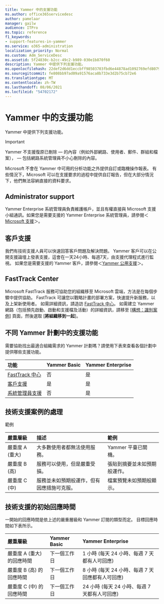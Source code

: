 ```yaml
---
title: Yammer 中的支援功能
ms.author: office365servicedesc
author: pamelaar
manager: gailw
audience: ITPro
ms.topic: reference
f1_keywords:
- support-features-in-yammer
ms.service: o365-administration
localization_priority: Normal
ms.custom: Adm_ServiceDesc
ms.assetid: 5f24830c-b2cc-49c2-b989-030e1b870f60
description: Yammer 中提供下列支援功能。
ms.openlocfilehash: 22def2d6dd1eccbff98503703fbd6e44878ad1092769efd80795c0705196ac05
ms.sourcegitcommit: fe808bb97ad09a91576aca8b733e3d2b75cb72e6
ms.translationtype: MT
ms.contentlocale: zh-TW
ms.lasthandoff: 08/06/2021
ms.locfileid: "54702172"
---
```

# <a name="support-features-in-yammer"></a>Yammer 中的支援功能

Yammer 中提供下列支援功能。
  
> [!IMPORTANT]
> Yammer 不支援復原已刪除 &mdash; 的內容（例如外部網路、使用者、郵件、群組和檔案）， &mdash; 包括網路系統管理員不小心刪除的內容。
>
> Microsoft 不會在 Yammer 中可用的分析功能之外提供自訂或臨機操作報表。 有些情況下，Microsoft 可以在支援要求的過程中提供自訂報告，但在大部分情況下，他們無法容納直接的資料要求。

## <a name="administrator-support"></a>Administrator support

Yammer Enterprise 系統管理員負責維護帳戶，並且有權直接與 Microsoft 支援小組通訊。如果您是需要支援的 Yammer Enterprise 系統管理員，請參閱＜[Microsoft 支援](https://go.microsoft.com/fwlink/p/?LinkId=330922)＞。

## <a name="customer-support"></a>客戶支援

我們有技術支援人員可以快速回答客戶問題及解決問題。 Yammer 客戶可以在公開支援論壇上發表支援，這會在一天24小時、每週7天，由支援代理程式進行監視。 如果您是需要支援的 Yammer 客戶，請參閱＜[Yammer 公用支援](https://go.microsoft.com/fwlink/p/?LinkId=330921)＞。
   
## <a name="fasttrack-center"></a>FastTrack Center

Microsoft FastTrack 服務可協助您的組織移至 Microsoft 雲端，方法是在每個步驟中提供協助。 FastTrack 可讓您以戰略計畫的部署方案，快速提升新服務，以及上架新使用者。 如需詳細資訊，請造訪 [FastTrack 中心](https://go.microsoft.com/fwlink/?LinkID=518597&amp;clcid=0x409)。 如需建立 Yammer 網路（包括預先啟動、啟動和支援檔及活動）的詳細資訊，請移至 [[構想：識別案例](https://fasttrack.microsoft.com/office/envision/identify-scenarios)] 頁面，然後選取 [**將組織移到一起**]。

## <a name="support-features-across-yammer-plans"></a>不同 Yammer 計劃中的支援功能

需要協助找出最適合組織需求的 Yammer 計劃嗎？請使用下表來查看各個計劃中提供哪些支援功能。
  
|**功能**|**Yammer Basic**|**Yammer Enterprise**|
|:-----|:-----|:-----|
|[FastTrack 中心](https://go.microsoft.com/fwlink/?LinkID=518597&amp;clcid=0x409) <br/> |否  <br/> |是  <br/> |
|[客戶支援](support-features-in-yammer.md#customer-support) <br/> |是  <br/> |是  <br/> |
|[系統管理員支援](support-features-in-yammer.md#administrator-support) <br/> |否  <br/> |是  <br/> |
 
## <a name="technical-support-case-handling"></a>技術支援案例的處理

範例 
  
|**嚴重層級**|**描述**|**範例**|
|:-----|:-----|:-----|
|嚴重度 A (重大)  <br/> |大多數使用者都無法使用服務。  <br/> |Yammer 平臺已關機。  <br/> |
|嚴重度 B (高)  <br/> |服務可以使用，但是嚴重受損。  <br/> |張貼到摘要並未如預期般運作。  <br/> |
|嚴重度 C (中)  <br/> |服務並未如預期般運作，但有因應措施可克服。  <br/> |檔案預覽未如預期般顯示。  <br/> |

## <a name="technical-support-initial-response-times"></a>技術支援的初始回應時間

一開始的回應時間是依上述的嚴重層級和 Yammer 訂閱的類型而定。 目標回應時間如下表所示。
  
|**嚴重層級**|**Yammer Basic**|**Yammer Enterprise**|
|:-----|:-----|:-----|
|嚴重度 A (重大) 的回應時間  <br/> |下一個工作日  <br/> |1 小時 (每天 24 小時、每週 7 天都有人可回應)  <br/> |
|嚴重度 B (高) 的回應時間  <br/> |下一個工作日  <br/> |8 小時 (每天 24 小時、每週 7 天回應都有人可回應)  <br/> |
|嚴重度 C (中) 的回應時間  <br/> |下一個工作日  <br/> |24 小時 (每天 24 小時、每週 7 天都有人可回應)  <br/> |
